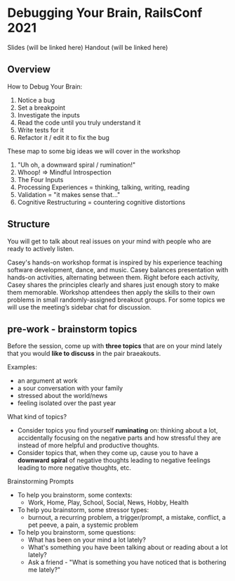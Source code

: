 # Debugging Your Brain, RailsConf 2021

Slides (will be linked here)
Handout (will be linked here)

## Overview

How to Debug Your Brain:
1. Notice a bug
2. Set a breakpoint
3. Investigate the inputs
4. Read the code until you truly understand it
5. Write tests for it
6. Refactor it / edit it to fix the bug

These map to some big ideas we will cover in the workshop
1. "Uh oh, a downward spiral / rumination!"
2. Whoop! => Mindful Introspection
3. The Four Inputs
4. Processing Experiences = thinking, talking, writing, reading
5. Validation = "it makes sense that..."
6. Cognitive Restructuring = countering cognitive distortions

## Structure
You will get to talk about real issues on your mind with people who are ready to actively listen.

Casey's hands-on workshop format is inspired by his experience teaching software development, dance, and music. Casey balances presentation with hands-on activities, alternating between them. Right before each activity, Casey shares the principles clearly and shares just enough story to make them memorable. Workshop attendees then apply the skills to their own problems in small randomly-assigned breakout groups. For some topics we will use the meeting’s sidebar chat for discussion.


## pre-work - brainstorm topics
Before the session, come up with **three topics** that are on your mind lately that you would **like to discuss** in the pair braeakouts. 

Examples:
* an argument at work
* a sour conversation with your family
* stressed about the world/news
* feeling isolated over the past year

What kind of topics?
 * Consider topics you find yourself **ruminating** on: thinking about a lot, accidentally focusing on the negative parts and how stressful they are instead of more helpful and productive thoughts.
 * Consider topics that, when they come up, cause you to have a **downward spiral** of negative thoughts leading to negative feelings leading to more negative thoughts, etc.

Brainstorming Prompts
 * To help you brainstorm, some contexts:
    * Work, Home, Play, School, Social, News, Hobby, Health
 * To help you brainstorm, some stressor types:
   * burnout, a recurring problem, a trigger/prompt, a mistake, conflict, a pet peeve, a pain, a systemic problem
 * To help you brainstorm, some questions:
    * What has been on your mind a lot lately?
    * What's something you have been talking about or reading about a lot lately?
    * Ask a friend - "What is something you have noticed that is bothering me lately?"

